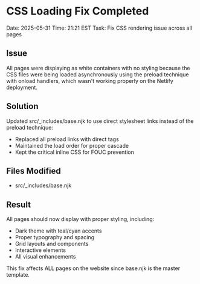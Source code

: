 # CSS Loading Fix Completed

Date: 2025-05-31
Time: 21:21 EST
Task: Fix CSS rendering issue across all pages

## Issue
All pages were displaying as white containers with no styling because the CSS files were being loaded asynchronously using the preload technique with onload handlers, which wasn't working properly on the Netlify deployment.

## Solution
Updated src/_includes/base.njk to use direct stylesheet links instead of the preload technique:
- Replaced all preload links with direct <link rel="stylesheet"> tags
- Maintained the load order for proper cascade
- Kept the critical inline CSS for FOUC prevention

## Files Modified
- src/_includes/base.njk

## Result
All pages should now display with proper styling, including:
- Dark theme with teal/cyan accents
- Proper typography and spacing
- Grid layouts and components
- Interactive elements
- All visual enhancements

This fix affects ALL pages on the website since base.njk is the master template.